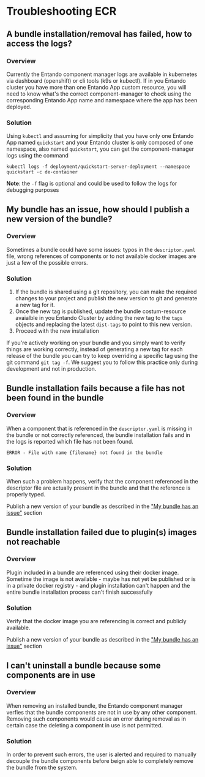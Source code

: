 # Troubleshooting ECR

## A bundle installation/removal has failed, how to access the logs?

### Overview 

Currently the Entando component manager logs are available in kubernetes via dashboard (openshift) or cli tools (k9s or kubectl).
If in you Entando cluster you have more than one Entando App custom resource, you will need to know what's the correct component-manager to check using the corresponding Entando App name and namespace where the app has been deployed.

### Solution

Using `kubectl` and assuming for simplicity that you have only one Entando App named `quickstart` and your Entando cluster is only composed of one namespace, also named `quickstart`,
you can get the component-manager logs using the command
```
kubectl logs -f deployment/quickstart-server-deployment --namespace quickstart -c de-container
```
**Note**: the `-f` flag is optional and could be used to follow the logs for debugging purposes

## My bundle has an issue, how should I publish a new version of the bundle?
<a name="bundle-generic-issue"></a>

### Overview
Sometimes a bundle could have some issues: typos in the `descriptor.yaml` file, wrong references of components or to not available docker images are just a few of the possible errors.

### Solution

1. If the bundle is shared using a git repository, you can make the required changes to your project and publish the new version to git and generate a new tag for it. 
2. Once the new tag is published, update the bundle costum-resource avaialble in you Entando Cluster by adding the new tag to the `tags` objects  and replacing the latest `dist-tags` to point to this new version.
3. Proceed with the new installation

If you're actively working on your bundle and you simply want to verify things are working correctly, instead of generating a new tag for each release of the bundle you can try to keep overriding a specific tag using the git command `git tag -f`. We suggest you to follow this practice only during development and not in production.

## Bundle installation fails because a file has not been found in the bundle

### Overview
When a component that is referenced in the `descriptor.yaml` is missing in the bundle or not correctly referenced, the bundle installation fails and in the logs is reported which file has not been found.

```
ERROR - File with name {filename} not found in the bundle
```

### Solution

When such a problem happens, verify that the component referenced in the descriptor file are actually present in the bundle and that the reference is properly typed.

Publish a new version of your bundle as described in the ["My bundle has an issue"](#bundle-generic-issue) section

## Bundle installation failed due to plugin(s) images not reachable

### Overview
Plugin included in a bundle are referenced using their docker image. Sometime the image is not available - maybe has not yet be published or is in a private docker registry - and plugin installation can't happen and the entire bundle installation process can't finish successfully

### Solution

Verify that the docker image you are referencing is correct and publicly available.

Publish a new version of your bundle as described in the ["My bundle has an issue"](#bundle-generic-issue) section

## I can't uninstall a bundle because some components are in use

### Overview 

When removing an installed bundle, the Entando component manager verfies that the bundle components
are not in use by any other component. Removing such components would cause an error during removal
as in certain case the deleting a component in use is not permitted. 

### Solution

In order to prevent such errors, the user is alerted and required to manually decouple the bundle
components before beign able to completely remove the bundle from the system.
